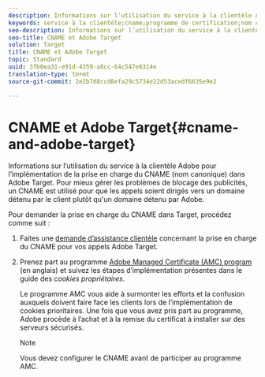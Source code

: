 ```yaml
---
description: Informations sur l’utilisation du service à la clientèle Adobe pour l’implémentation de la prise en charge du CNAME (nom canonique) dans Adobe Target.
keywords: service à la clientèle;cname;programme de certification;nom canonique;cookies;certification
seo-description: Informations sur l’utilisation du service à la clientèle Adobe pour l’implémentation de la prise en charge du CNAME (nom canonique) dans Adobe Target.
seo-title: CNAME et Adobe Target
solution: Target
title: CNAME et Adobe Target
topic: Standard
uuid: 3fb0ea31-e91d-4359-a8cc-64c547e6314e
translation-type: tm+mt
source-git-commit: 2e2b7d8ccd8efa29c5734e22d53acedf6635e9e2

---
```



# CNAME et Adobe Target{#cname-and-adobe-target}

Informations sur l’utilisation du service à la clientèle Adobe pour l’implémentation de la prise en charge du CNAME (nom canonique) dans Adobe Target. Pour mieux gérer les problèmes de blocage des publicités, un CNAME est utilisé pour que les appels soient dirigés vers un domaine détenu par le client plutôt qu&#39;un domaine détenu par Adobe.

Pour demander la prise en charge du CNAME dans Target, procédez comme suit :

1. Faites une [demande d’assistance clientèle](../../cmp-resources-and-contact-information.md#reference_ACA3391A00EF467B87930A450050077C) concernant la prise en charge du CNAME pour vos appels Adobe Target.
1. Prenez part au programme [Adobe Managed Certificate (AMC) program](https://marketing.adobe.com/resources/help/en_US/whitepapers/first_party_cookies/adobe_managed_cert_pgm.html) (en anglais) et suivez les étapes d’implémentation présentes dans le guide des *cookies propriétaires*.

   Le programme AMC vous aide à surmonter les efforts et la confusion auxquels doivent faire face les clients lors de l’implémentation de cookies prioritaires. Une fois que vous avez pris part au programme, Adobe procède à l’achat et à la remise du certificat à installer sur des serveurs sécurisés.

   >[!NOTE]
   >
   >Vous devez configurer le CNAME avant de participer au programme AMC.

